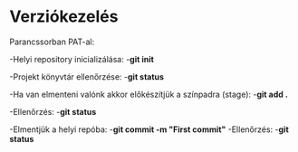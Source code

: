 # Verziókezelés


Parancssorban PAT-al:

-Helyi repository inicializálása:
    -**git init**

-Projekt könyvtár ellenőrzése:
    -**git status**

-Ha van elmenteni valónk akkor előkészítjük a színpadra (stage):
    -**git add .**

-Ellenőrzés:
    -**git status**

-Elmentjük a helyi repóba:
    -**git commit -m "First commit"**
-Ellenőrzés:
    -**git status**

